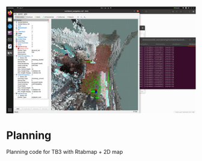 ![alt text](https://github.com/kuoshih/Planning/blob/main/Screenshot.png)  

# Planning
Planning code for TB3 with Rtabmap + 2D map
